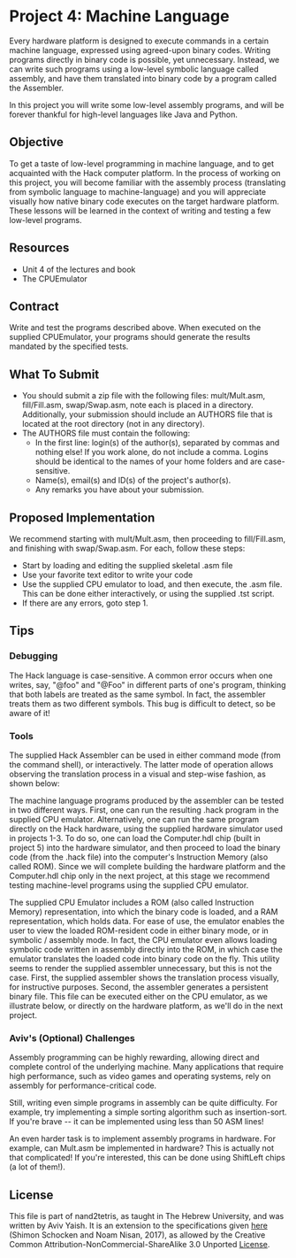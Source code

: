 # Project 4: Machine Language

Every hardware platform is designed to execute commands in a certain machine
language, expressed using agreed-upon binary codes. Writing programs directly in
binary code is possible, yet unnecessary. Instead, we can write such programs
using a low-level symbolic language called assembly, and have them translated
into binary code by a program called the Assembler.

In this project you will write some low-level assembly programs, and will be
forever thankful for high-level languages like Java and Python.

## Objective

To get a taste of low-level programming in machine language, and to get
acquainted with the Hack computer platform. In the process of working on this
project, you will become familiar with the assembly process (translating from
symbolic language to machine-language) and you will appreciate visually how
native binary code executes on the target hardware platform. These lessons will
be learned in the context of writing and testing a few low-level programs.

## Resources

- Unit 4 of the lectures and book
- The CPUEmulator

## Contract

Write and test the programs described above. When executed on the supplied
CPUEmulator, your programs should generate the results mandated by the specified
tests.

## What To Submit

- You should submit a zip file with the following files:
  mult/Mult.asm, fill/Fill.asm, swap/Swap.asm, note each is placed in a
  directory. Additionally, your submission should include an AUTHORS file
  that is located at the root directory (not in any directory).
- The AUTHORS file must contain the following:
  - In the first line: login(s) of the author(s), separated by commas and
    nothing else! If you work alone, do not include a comma.
    Logins should be identical to the names of your home folders and are
    case-sensitive.
  - Name(s), email(s) and ID(s) of the project's author(s).
  - Any remarks you have about your submission.

## Proposed Implementation

We recommend starting with mult/Mult.asm, then proceeding to fill/Fill.asm,
and finishing with swap/Swap.asm. For each, follow these steps:

- Start by loading and editing the supplied skeletal .asm file
- Use your favorite text editor to write your code
- Use the supplied CPU emulator to load, and then execute, the .asm file.
  This can be done either interactively, or using the supplied .tst script.
- If there are any errors, goto step 1.

## Tips

### Debugging

The Hack language is case-sensitive. A common error occurs when one writes, say,
"@foo" and "@Foo" in different parts of one's program, thinking that both labels
are treated as the same symbol. In fact, the assembler treats them as two
different symbols. This bug is difficult to detect, so be aware of it!

### Tools

The supplied Hack Assembler can be used in either command mode (from the command shell), or interactively. The latter mode of operation allows observing the translation process in a visual and step-wise fashion, as shown below:

The machine language programs produced by the assembler can be tested in two different ways. First, one can run the resulting .hack program in the supplied CPU emulator. Alternatively, one can run the same program directly on the Hack hardware, using the supplied hardware simulator used in projects 1-3. To do so, one can load the Computer.hdl chip (built in project 5) into the hardware simulator, and then proceed to load the binary code (from the .hack file) into the computer's Instruction Memory (also called ROM). Since we will complete building the hardware platform and the Computer.hdl chip only in the next project, at this stage we recommend testing machine-level programs using the supplied CPU emulator.

The supplied CPU Emulator includes a ROM (also called Instruction Memory) representation, into which the binary code is loaded, and a RAM representation, which holds data. For ease of use, the emulator enables the user to view the loaded ROM-resident code in either binary mode, or in symbolic / assembly mode. In fact, the CPU emulator even allows loading symbolic code written in assembly directly into the ROM, in which case the emulator translates the loaded code into binary code on the fly. This utility seems to render the supplied assembler unnecessary, but this is not the case. First, the supplied assembler shows the translation process visually, for instructive purposes. Second, the assembler generates a persistent binary file. This file can be executed either on the CPU emulator, as we illustrate below, or directly on the hardware platform, as we'll do in the next project.

### Aviv's (Optional) Challenges

Assembly programming can be highly rewarding, allowing direct and complete
control of the underlying machine. Many applications that require high
performance, such as video games and operating systems, rely on assembly
for performance-critical code.

Still, writing even simple programs in assembly can be quite difficulty. For
example, try implementing a simple sorting algorithm such as insertion-sort.
If you're brave -- it can be implemented using less than 50 ASM lines!

An even harder task is to implement assembly programs in hardware. For example,
can Mult.asm be implemented in hardware? This is actually not that complicated!
If you're interested, this can be done using ShiftLeft chips (a lot of them!).

## License

This file is part of nand2tetris, as taught in The Hebrew University, and
was written by Aviv Yaish. It is an extension to the specifications given
[here](https://www.nand2tetris.org) (Shimon Schocken and Noam Nisan, 2017),
as allowed by the Creative Common Attribution-NonCommercial-ShareAlike 3.0
Unported [License](https://creativecommons.org/licenses/by-nc-sa/3.0/).
